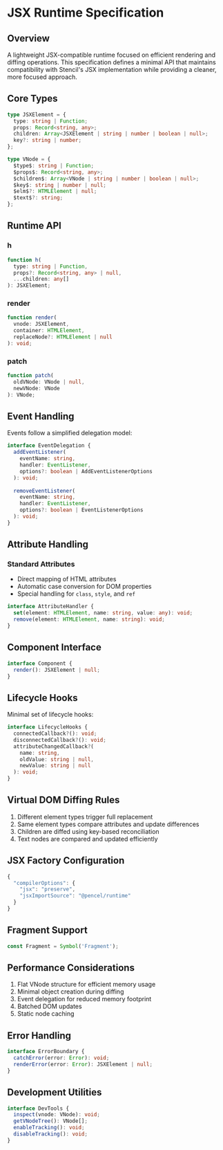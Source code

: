 # JSX Runtime Specification

## Overview

A lightweight JSX-compatible runtime focused on efficient rendering and diffing operations. This specification defines a minimal API that maintains compatibility with Stencil's JSX implementation while providing a cleaner, more focused approach.

## Core Types

```typescript
type JSXElement = {
  type: string | Function;
  props: Record<string, any>;
  children: Array<JSXElement | string | number | boolean | null>;
  key?: string | number;
};

type VNode = {
  $type$: string | Function;
  $props$: Record<string, any>;
  $children$: Array<VNode | string | number | boolean | null>;
  $key$: string | number | null;
  $elm$?: HTMLElement | null;
  $text$?: string;
};
```

## Runtime API

### h
```typescript
function h(
  type: string | Function,
  props?: Record<string, any> | null,
  ...children: any[]
): JSXElement;
```

### render
```typescript
function render(
  vnode: JSXElement,
  container: HTMLElement,
  replaceNode?: HTMLElement | null
): void;
```

### patch
```typescript
function patch(
  oldVNode: VNode | null,
  newVNode: VNode
): VNode;
```

## Event Handling

Events follow a simplified delegation model:

```typescript
interface EventDelegation {
  addEventListener(
    eventName: string,
    handler: EventListener,
    options?: boolean | AddEventListenerOptions
  ): void;
  
  removeEventListener(
    eventName: string,
    handler: EventListener,
    options?: boolean | EventListenerOptions
  ): void;
}
```

## Attribute Handling

### Standard Attributes
- Direct mapping of HTML attributes
- Automatic case conversion for DOM properties
- Special handling for `class`, `style`, and `ref`

```typescript
interface AttributeHandler {
  set(element: HTMLElement, name: string, value: any): void;
  remove(element: HTMLElement, name: string): void;
}
```

## Component Interface

```typescript
interface Component {
  render(): JSXElement | null;
}
```

## Lifecycle Hooks

Minimal set of lifecycle hooks:

```typescript
interface LifecycleHooks {
  connectedCallback?(): void;
  disconnectedCallback?(): void;
  attributeChangedCallback?(
    name: string,
    oldValue: string | null,
    newValue: string | null
  ): void;
}
```

## Virtual DOM Diffing Rules

1. Different element types trigger full replacement
2. Same element types compare attributes and update differences
3. Children are diffed using key-based reconciliation
4. Text nodes are compared and updated efficiently

## JSX Factory Configuration

```typescript
{
  "compilerOptions": {
    "jsx": "preserve",
    "jsxImportSource": "@pencel/runtime"
  }
}
```

## Fragment Support

```typescript
const Fragment = Symbol('Fragment');
```

## Performance Considerations

1. Flat VNode structure for efficient memory usage
2. Minimal object creation during diffing
3. Event delegation for reduced memory footprint
4. Batched DOM updates
5. Static node caching

## Error Handling

```typescript
interface ErrorBoundary {
  catchError(error: Error): void;
  renderError(error: Error): JSXElement | null;
}
```

## Development Utilities

```typescript
interface DevTools {
  inspect(vnode: VNode): void;
  getVNodeTree(): VNode[];
  enableTracking(): void;
  disableTracking(): void;
}
```